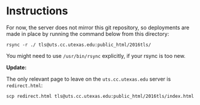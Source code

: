 # Instructions

For now, the server does not mirror this git repository, so deployments are made in place by running the command below from this directory:

    rsync -r ./ tls@uts.cc.utexas.edu:public_html/2016tls/

You might need to use `/usr/bin/rsync` explicitly, if your rsync is too new.

**Update:**

The only relevant page to leave on the `uts.cc.utexas.edu` server is `redirect.html`:

    scp redirect.html tls@uts.cc.utexas.edu:public_html/2016tls/index.html

